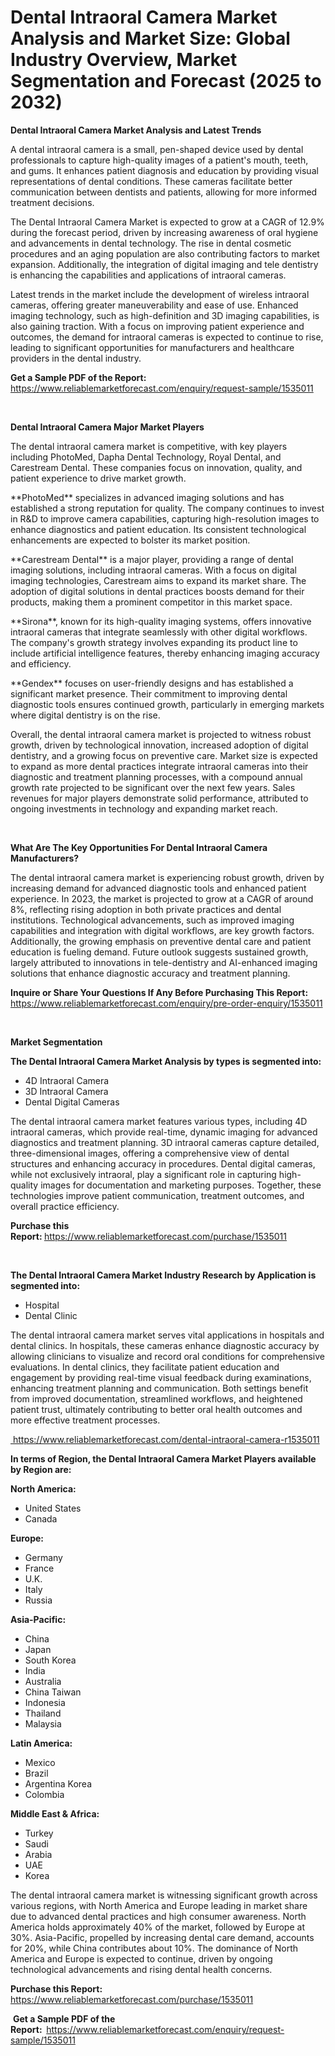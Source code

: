 <p><h1>Dental Intraoral Camera Market Analysis and Market Size: Global Industry Overview, Market Segmentation and Forecast (2025 to 2032)</h1></p><p><strong>Dental Intraoral Camera Market Analysis and Latest Trends</strong></p>
<p><p>A dental intraoral camera is a small, pen-shaped device used by dental professionals to capture high-quality images of a patient's mouth, teeth, and gums. It enhances patient diagnosis and education by providing visual representations of dental conditions. These cameras facilitate better communication between dentists and patients, allowing for more informed treatment decisions.</p><p>The Dental Intraoral Camera Market is expected to grow at a CAGR of 12.9% during the forecast period, driven by increasing awareness of oral hygiene and advancements in dental technology. The rise in dental cosmetic procedures and an aging population are also contributing factors to market expansion. Additionally, the integration of digital imaging and tele dentistry is enhancing the capabilities and applications of intraoral cameras.</p><p>Latest trends in the market include the development of wireless intraoral cameras, offering greater maneuverability and ease of use. Enhanced imaging technology, such as high-definition and 3D imaging capabilities, is also gaining traction. With a focus on improving patient experience and outcomes, the demand for intraoral cameras is expected to continue to rise, leading to significant opportunities for manufacturers and healthcare providers in the dental industry.</p></p>
<p><strong>Get a Sample PDF of the Report:&nbsp;</strong> <a href="https://www.reliablemarketforecast.com/enquiry/request-sample/1535011?utm_campaign=3092&utm_medium=2&utm_source=Github&utm_content=ia&utm_term=13042025&utm_id=dental-intraoral-camera">https://www.reliablemarketforecast.com/enquiry/request-sample/1535011</a></p>
<p>&nbsp;</p>
<p><strong>Dental Intraoral Camera Major Market Players</strong></p>
<p><p>The dental intraoral camera market is competitive, with key players including PhotoMed, Dapha Dental Technology, Royal Dental, and Carestream Dental. These companies focus on innovation, quality, and patient experience to drive market growth.</p><p>**PhotoMed** specializes in advanced imaging solutions and has established a strong reputation for quality. The company continues to invest in R&D to improve camera capabilities, capturing high-resolution images to enhance diagnostics and patient education. Its consistent technological enhancements are expected to bolster its market position.</p><p>**Carestream Dental** is a major player, providing a range of dental imaging solutions, including intraoral cameras. With a focus on digital imaging technologies, Carestream aims to expand its market share. The adoption of digital solutions in dental practices boosts demand for their products, making them a prominent competitor in this market space.</p><p>**Sirona**, known for its high-quality imaging systems, offers innovative intraoral cameras that integrate seamlessly with other digital workflows. The company's growth strategy involves expanding its product line to include artificial intelligence features, thereby enhancing imaging accuracy and efficiency.</p><p>**Gendex** focuses on user-friendly designs and has established a significant market presence. Their commitment to improving dental diagnostic tools ensures continued growth, particularly in emerging markets where digital dentistry is on the rise.</p><p>Overall, the dental intraoral camera market is projected to witness robust growth, driven by technological innovation, increased adoption of digital dentistry, and a growing focus on preventive care. Market size is expected to expand as more dental practices integrate intraoral cameras into their diagnostic and treatment planning processes, with a compound annual growth rate projected to be significant over the next few years. Sales revenues for major players demonstrate solid performance, attributed to ongoing investments in technology and expanding market reach.</p></p>
<p>&nbsp;</p>
<p><strong>What Are The Key Opportunities For Dental Intraoral Camera Manufacturers?</strong></p>
<p><p>The dental intraoral camera market is experiencing robust growth, driven by increasing demand for advanced diagnostic tools and enhanced patient experience. In 2023, the market is projected to grow at a CAGR of around 8%, reflecting rising adoption in both private practices and dental institutions. Technological advancements, such as improved imaging capabilities and integration with digital workflows, are key growth factors. Additionally, the growing emphasis on preventive dental care and patient education is fueling demand. Future outlook suggests sustained growth, largely attributed to innovations in tele-dentistry and AI-enhanced imaging solutions that enhance diagnostic accuracy and treatment planning.</p></p>
<p><strong>Inquire or Share Your Questions If Any Before Purchasing This Report:</strong> <a href="https://www.reliablemarketforecast.com/enquiry/pre-order-enquiry/1535011?utm_campaign=3092&utm_medium=2&utm_source=Github&utm_content=ia&utm_term=13042025&utm_id=dental-intraoral-camera">https://www.reliablemarketforecast.com/enquiry/pre-order-enquiry/1535011</a></p>
<p>&nbsp;</p>
<p><strong>Market Segmentation</strong></p>
<p><strong>The Dental Intraoral Camera Market Analysis by types is segmented into:</strong></p>
<p><ul><li>4D Intraoral Camera</li><li>3D Intraoral Camera</li><li>Dental Digital Cameras</li></ul></p>
<p><p>The dental intraoral camera market features various types, including 4D intraoral cameras, which provide real-time, dynamic imaging for advanced diagnostics and treatment planning. 3D intraoral cameras capture detailed, three-dimensional images, offering a comprehensive view of dental structures and enhancing accuracy in procedures. Dental digital cameras, while not exclusively intraoral, play a significant role in capturing high-quality images for documentation and marketing purposes. Together, these technologies improve patient communication, treatment outcomes, and overall practice efficiency.</p></p>
<p><strong>Purchase this Report:&nbsp;</strong><a href="https://www.reliablemarketforecast.com/purchase/1535011?utm_campaign=3092&utm_medium=2&utm_source=Github&utm_content=ia&utm_term=13042025&utm_id=dental-intraoral-camera">https://www.reliablemarketforecast.com/purchase/1535011</a></p>
<p>&nbsp;</p>
<p><strong>The Dental Intraoral Camera Market Industry Research by Application is segmented into:</strong></p>
<p><ul><li>Hospital</li><li>Dental Clinic</li></ul></p>
<p><p>The dental intraoral camera market serves vital applications in hospitals and dental clinics. In hospitals, these cameras enhance diagnostic accuracy by allowing clinicians to visualize and record oral conditions for comprehensive evaluations. In dental clinics, they facilitate patient education and engagement by providing real-time visual feedback during examinations, enhancing treatment planning and communication. Both settings benefit from improved documentation, streamlined workflows, and heightened patient trust, ultimately contributing to better oral health outcomes and more effective treatment processes.</p></p>
<p><a href="https://www.reliablemarketforecast.com/dental-intraoral-camera-r1535011?utm_campaign=3092&utm_medium=2&utm_source=Github&utm_content=ia&utm_term=13042025&utm_id=dental-intraoral-camera">&nbsp;https://www.reliablemarketforecast.com/dental-intraoral-camera-r1535011</a></p>
<p><strong>In terms of Region, the Dental Intraoral Camera Market Players available by Region are:</strong></p>
<p>
    <p> <strong> North America: </strong>
        <ul>
            <li>United States</li>
            <li>Canada</li>
        </ul>
        </p> 
    <p> <strong> Europe: </strong>
        <ul>
            <li>Germany</li>
            <li>France</li>
            <li>U.K.</li>
            <li>Italy</li>
            <li>Russia</li>
        </ul>
        </p> 
    <p> <strong> Asia-Pacific: </strong>
        <ul>
            <li>China</li>
            <li>Japan</li>
            <li>South Korea</li>
            <li>India</li>
            <li>Australia</li>
            <li>China Taiwan</li>
            <li>Indonesia</li>
            <li>Thailand</li>
            <li>Malaysia</li>
        </ul>
        </p> 
    <p> <strong> Latin America: </strong>
        <ul>
            <li>Mexico</li>
            <li>Brazil</li>
            <li>Argentina Korea</li>
            <li>Colombia</li>
        </ul>
        </p> 
    <p> <strong> Middle East & Africa: </strong>
        <ul>
            <li>Turkey</li>
            <li>Saudi</li>
            <li>Arabia</li>
            <li>UAE</li>
            <li>Korea</li>
        </ul>
    </p>
    </p>
<p><p>The dental intraoral camera market is witnessing significant growth across various regions, with North America and Europe leading in market share due to advanced dental practices and high consumer awareness. North America holds approximately 40% of the market, followed by Europe at 30%. Asia-Pacific, propelled by increasing dental care demand, accounts for 20%, while China contributes about 10%. The dominance of North America and Europe is expected to continue, driven by ongoing technological advancements and rising dental health concerns.</p></p>
<p><strong>Purchase this Report: </strong><a href="https://www.reliablemarketforecast.com/purchase/1535011?utm_campaign=3092&utm_medium=2&utm_source=Github&utm_content=ia&utm_term=13042025&utm_id=dental-intraoral-camera">https://www.reliablemarketforecast.com/purchase/1535011</a></p>
<p>&nbsp;<strong>Get a Sample PDF of the Report:&nbsp;&nbsp;</strong><a href="https://www.reliablemarketforecast.com/enquiry/request-sample/1535011?utm_campaign=3092&utm_medium=2&utm_source=Github&utm_content=ia&utm_term=13042025&utm_id=dental-intraoral-camera">https://www.reliablemarketforecast.com/enquiry/request-sample/1535011</a></p>
<p><strong></strong></p>
<p><p></p><p></p><p></p></p>
